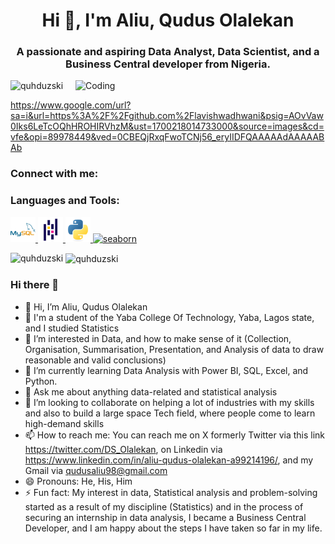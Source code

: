 
<h1 align="center">Hi 👋, I'm Aliu, Qudus Olalekan</h1>
<h3 align="center">A passionate and aspiring Data Analyst, Data Scientist, and a Business Central developer from Nigeria.</h3>
<img align="right" alt="Coding" width="400" src="https://encrypted-tbn0.gstatic.com/images?q=tbn:ANd9GcTmDBwqRGhAyx2iJUimNu-BvkCYMCQhEefjVQ&usqp=CAU">

<p align="left"> <img src="https://komarev.com/ghpvc/?username=quhduzski&label=Profile%20views&color=0e75b6&style=flat" alt="quhduzski" /> </p>

https://www.google.com/url?sa=i&url=https%3A%2F%2Fgithub.com%2Flavishwadhwani&psig=AOvVaw0Iks6LeTcOQhHROHIRVhzM&ust=1700218014733000&source=images&cd=vfe&opi=89978449&ved=0CBEQjRxqFwoTCNj56_eryIIDFQAAAAAdAAAAABAb



<h3 align="left">Connect with me:</h3>
<p align="left">
</p>

<h3 align="left">Languages and Tools:</h3>
<p align="left"> <a href="https://www.mysql.com/" target="_blank" rel="noreferrer"> <img src="https://raw.githubusercontent.com/devicons/devicon/master/icons/mysql/mysql-original-wordmark.svg" alt="mysql" width="40" height="40"/> </a> <a href="https://pandas.pydata.org/" target="_blank" rel="noreferrer"> <img src="https://raw.githubusercontent.com/devicons/devicon/2ae2a900d2f041da66e950e4d48052658d850630/icons/pandas/pandas-original.svg" alt="pandas" width="40" height="40"/> </a> <a href="https://www.python.org" target="_blank" rel="noreferrer"> <img src="https://raw.githubusercontent.com/devicons/devicon/master/icons/python/python-original.svg" alt="python" width="40" height="40"/> </a> <a href="https://seaborn.pydata.org/" target="_blank" rel="noreferrer"> <img src="https://seaborn.pydata.org/_images/logo-mark-lightbg.svg" alt="seaborn" width="40" height="40"/> </a> </p>

<p><img align="left" src="https://github-readme-stats.vercel.app/api/top-langs?username=quhduzski&show_icons=true&locale=en&layout=compact" alt="quhduzski" /></p>

<p>&nbsp;<img align="center" src="https://github-readme-stats.vercel.app/api?username=quhduzski&show_icons=true&locale=en" alt="quhduzski" /></p>













### Hi there 👋


- 👋 Hi, I’m Aliu, Qudus Olalekan
- 💞️ I'm a student of the Yaba College Of Technology, Yaba, Lagos state, and I studied Statistics
- 👀 I’m interested in Data, and how to make sense of it (Collection, Organisation, Summarisation, Presentation, and Analysis of data to draw reasonable and valid conclusions)
- 🌱 I’m currently learning Data Analysis with Power BI, SQL, Excel, and Python.
- 💬 Ask me about anything data-related and statistical analysis
- 💞️ I’m looking to collaborate on helping a lot of industries with my skills and also to build a large space Tech field, where people come to learn high-demand skills
- 📫 How to reach me: You can reach me on X formerly Twitter via this link https://twitter.com/DS_Olalekan, on Linkedin via https://www.linkedin.com/in/aliu-qudus-olalekan-a99214196/, and my Gmail via qudusaliu98@gmail.com
- 😄 Pronouns: He, His, Him
- ⚡ Fun fact: My interest in data, Statistical analysis and problem-solving started as a result of my discipline (Statistics) and in the process of securing an internship in data analysis, I became a Business Central Developer, and I am happy about the steps I have taken so far in my life.
